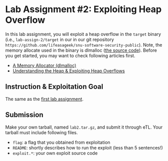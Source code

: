 # Lab Assignment #2: Exploiting Heap Overflow

In this lab assignment, you will exploit a heap overflow in the
`target` binary (i.e., `lab-assign-2/target` in our in our git
repository `https://github.com/lifeasageek/snu-software-security-public`).
Note, the memory allocate used in the binary is dlmalloc
([the source code](http://gee.cs.oswego.edu/pub/misc/malloc-2.6.1.c)).
Before you get started, you may want to check following articles
first.

- [A Memory Allocator (dlmalloc)](http://gee.cs.oswego.edu/dl/html/malloc.html)
- [Understanding the Heap & Exploiting Heap Overflows](http://www.mathyvanhoef.com/2013/02/understanding-heap-exploiting-heap.html)

## Instruction & Exploitation Goal

The same as the [first lab assignment](https://github.com/lifeasageek/snu-software-security-public/tree/fall-19/lab-assign-1).

## Submission

Make your own tarball, named `lab2.tar.gz`, and submit it through
eTL. Your tarball must include following files.

- `flag`: a flag that you obtained from exploitation
- `README`: shortly describes how to run the exploit (less than 5 sentences!)
- `exploit.*`: your own exploit source code
